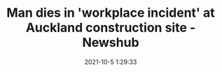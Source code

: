 ---
"title": "Man dies in 'workplace incident' at Auckland construction site - Newshub"
"date": "2021-10-5 1:29:33"
"feed_name": "GOOGLENEWSCONSTRUCTION"
"feed_website": "https://news.google.com/search?q=construction%2Bincident&hl=en-US&gl=US&ceid=US:en"
"feed_rss": "https://news.google.com/rss/search?q=construction%2Bincident&hl=en-US&gl=US&ceid=US:en"
"link": "https://www.newshub.co.nz/home/new-zealand/2021/10/man-dies-in-workplace-incident-at-auckland-construction-site.html"
"source": "{'href': 'https://www.newshub.co.nz', 'title': 'Newshub'}"
"file": "_posts/2021-1-1-76b6f79c56984fb0563591bc93cf7d82080eaece.md"
"accident": "1"
"drilling": "1"
"dead": "1"
"injured": "0"
"arrested": "0"
"place": "auckland"
"where": "construction site"
"causes": "unknown"
"place_uri": "http://en.wikipedia.org/wiki/Auckland"
---